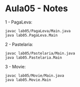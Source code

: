 # Aula05 - Notes

1 - PagaLeva:

    javac lab05/PagaLeva/Main.java
    java lab05.PagaLeva.Main

2 - Pastelaria:

    javac lab05/Pastelaria/Main.java
    java lab05.Pastelaria.Main

3 - Movie:

    javac lab05/Movie/Main.java
    java lab05.Movie.Main